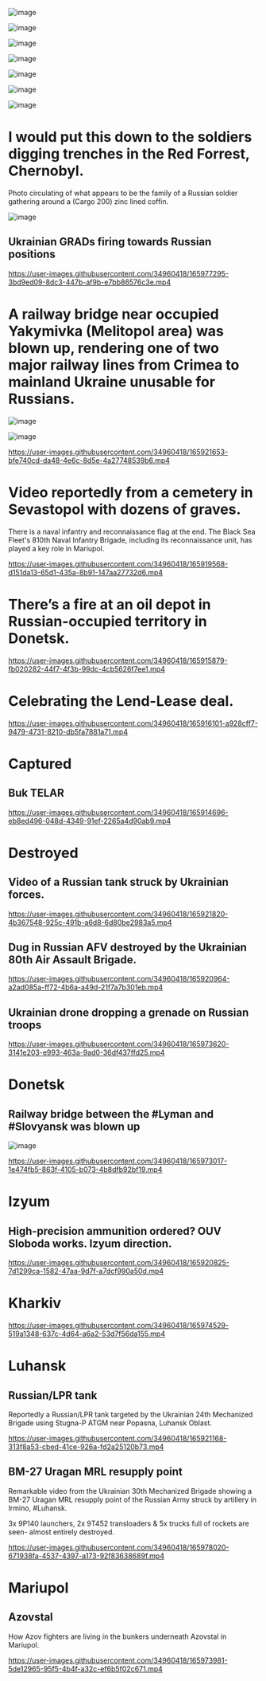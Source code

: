 ![image](https://user-images.githubusercontent.com/34960418/165917688-07855267-6d1a-402b-847a-e66277699c95.png)

![image](https://user-images.githubusercontent.com/34960418/165919180-da95af9d-21de-475a-a8ab-6f525dc07643.png)

![image](https://user-images.githubusercontent.com/34960418/165919208-96d6d340-fbf7-424d-9db8-bb501a04e8d3.png)

![image](https://user-images.githubusercontent.com/34960418/165919270-05b32e5c-7c28-4b16-8cfa-bffd6d6c1ba5.png)

![image](https://user-images.githubusercontent.com/34960418/165915681-7215639b-ce00-4f6a-b36b-5ae38598dfc1.png)

![image](https://user-images.githubusercontent.com/34960418/165915452-1c3b834b-43d5-4b9f-bf3f-e243b3e5afd9.png)

![image](https://user-images.githubusercontent.com/34960418/165917508-22cf48c2-d7a2-492c-a033-df23edd03160.png)


# I would put this down to the soldiers digging trenches in the Red Forrest, Chernobyl.

Photo circulating of what appears to be the family of a Russian soldier gathering around a (Cargo 200) zinc lined coffin.

![image](https://user-images.githubusercontent.com/34960418/165977108-52143b04-6932-4026-a567-4157575eb0fd.png)


## Ukrainian GRADs firing towards Russian positions 

https://user-images.githubusercontent.com/34960418/165977295-3bd9ed09-8dc3-447b-af9b-e7bb86576c3e.mp4


# A railway bridge near occupied Yakymivka (Melitopol area) was blown up, rendering one of two major railway lines from Crimea to mainland Ukraine unusable for Russians.

![image](https://user-images.githubusercontent.com/34960418/165921602-18b4ca0c-8bb5-438c-91c6-0ea37f24af7d.png)

![image](https://user-images.githubusercontent.com/34960418/165921613-7d7d4886-5957-4c23-899c-cdd39fe33b3a.png)

https://user-images.githubusercontent.com/34960418/165921653-bfe740cd-da48-4e6c-8d5e-4a27748539b6.mp4


# Video reportedly from a cemetery in Sevastopol with dozens of graves. 

There is a naval infantry and reconnaissance flag at the end. The Black Sea Fleet's 810th Naval Infantry Brigade, including its reconnaissance unit, has played a key role in Mariupol.

https://user-images.githubusercontent.com/34960418/165919568-d151da13-65d1-435a-8b91-147aa27732d6.mp4


# There’s a fire at an oil depot in Russian-occupied territory in Donetsk. 

https://user-images.githubusercontent.com/34960418/165915879-fb020282-44f7-4f3b-99dc-4cb5626f7ee1.mp4


# Celebrating the Lend-Lease deal.

https://user-images.githubusercontent.com/34960418/165916101-a928cff7-9479-4731-8210-db5fa7881a71.mp4


# Captured

## Buk TELAR

https://user-images.githubusercontent.com/34960418/165914696-eb8ed496-048d-4349-91ef-2265a4d90ab9.mp4


# Destroyed

## Video of a Russian tank struck by Ukrainian forces.

https://user-images.githubusercontent.com/34960418/165921820-4b367548-925c-491b-a6d8-6d80be2983a5.mp4


## Dug in Russian AFV destroyed by the Ukrainian 80th Air Assault Brigade.

https://user-images.githubusercontent.com/34960418/165920964-a2ad085a-ff72-4b6a-a49d-21f7a7b301eb.mp4


## Ukrainian drone dropping a grenade on Russian troops

https://user-images.githubusercontent.com/34960418/165973620-3141e203-e993-463a-9ad0-36df437ffd25.mp4


# Donetsk

## Railway bridge between the #Lyman and #Slovyansk was blown up

![image](https://user-images.githubusercontent.com/34960418/165972929-0ce08acb-c5f0-4b70-b041-915156c542ee.png)

https://user-images.githubusercontent.com/34960418/165973017-1e474fb5-863f-4105-b073-4b8dfb92bf19.mp4


# Izyum

## High-precision ammunition ordered?  OUV Sloboda works.  Izyum direction.

https://user-images.githubusercontent.com/34960418/165920825-7d1299ca-1582-47aa-9d7f-a7dcf990a50d.mp4


# Kharkiv

https://user-images.githubusercontent.com/34960418/165974529-519a1348-637c-4d64-a6a2-53d7f56da155.mp4


# Luhansk

## Russian/LPR tank

Reportedly a Russian/LPR tank targeted by the Ukrainian 24th Mechanized Brigade using Stugna-P ATGM near Popasna, Luhansk Oblast.

https://user-images.githubusercontent.com/34960418/165921168-313f8a53-cbed-41ce-926a-fd2a25120b73.mp4


## BM-27 Uragan MRL resupply point

Remarkable video from the Ukrainian 30th Mechanized Brigade showing a BM-27 Uragan MRL resupply point of the Russian Army struck by artillery in Irmino, #Luhansk.

3x 9P140 launchers, 2x 9T452 transloaders & 5x trucks full of rockets are seen- almost entirely destroyed.

https://user-images.githubusercontent.com/34960418/165978020-671938fa-4537-4397-a173-92f83638689f.mp4


# Mariupol

## Azovstal

How Azov fighters are living in the bunkers underneath Azovstal in Mariupol. 

https://user-images.githubusercontent.com/34960418/165973981-5de12965-95f5-4b4f-a32c-ef6b5f02c671.mp4


